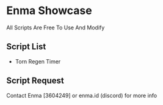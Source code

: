 # Enma Showcase

All Scripts Are Free To Use And Modify

## Script List

- Torn Regen Timer

## Script Request

Contact Enma [3604249] or enma.id (discord) for more info

